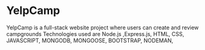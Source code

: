 # YelpCamp
YelpCamp is a full-stack website project where users can create and review campgrounds
Technologies used are Node.js ,Express.js, HTML, CSS, JAVASCRIPT, MONGODB, MONGOOSE, BOOTSTRAP, NODEMAN, 
